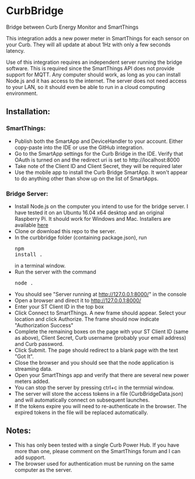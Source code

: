 # CurbBridge
Bridge between Curb Energy Monitor and SmartThings

This integration adds a new power meter in SmartThings for each sensor on your Curb.  They will all update at about 1Hz with only a few seconds latency.

Use of this integration requires an independent server running the bridge software.  This is required since the SmartThings API does not provide support for MQTT.  Any computer should work, as long as you can install Node.js and it has access to the internet.  The server does not need access to your LAN, so it should even be able to run in a cloud computing environment.

## Installation:

### SmartThings:
- Publish both the SmartApp and DeviceHandler to your account.  Either copy-paste into the IDE or use the GitHub integration.
- Go to the SmartApp settings for the Curb Bridge in the IDE.  Verify that OAuth is turned on and the redirect uri is set to http://localhost:8000
- Take note of the Client ID and Client Secret, they will be required later
- Use the mobile app to install the Curb Bridge SmartApp.  It won't appear to do anything other than show up on the list of SmartApps.

### Bridge Server:
- Install Node.js on the computer you intend to use for the bridge server.  I have tested it on an Ubuntu 16.04 x64 desktop and an original Raspberry Pi.  It should work for Windows and Mac.  Installers are available [here](https://nodejs.org/en/download/)
- Clone or download this repo to the server.
- In the curbbridge folder (containing package.json), run <pre>npm install .</pre> in a terminal window.
- Run the server with the command <pre>node .</pre>
- You should see "Server running at http://127.0.0.1:8000/" in the console
- Open a browser and direct it to http://127.0.0.1:8000/
- Enter your ST Client ID in the top box
- Click Connect to SmartThings.  A new frame should appear.  Select your location and click Authorize.  The frame should now indicate "Authorization Success"
- Complete the remaining boxes on the page with your ST Client ID (same as above), Client Secret, Curb username (probably your email address) and Curb password.
- Click Submit.  The page should redirect to a blank page with the text "Got It".
- Close the browser and you should see that the node application is streaming data.
- Open your SmartThings app and verify that there are several new power meters added.
- You can stop the server by pressing ctrl+c in the termnial window.
- The server will store the access tokens in a file (CurbBridgeData.json) and will automatically connect on subsequent launches.
- If the tokens expire you will need to re-authenticate in the browser. The expired tokens in the file will be replaced automatically.

## Notes:
- This has only been tested with a single Curb Power Hub.  If you have more than one, please comment on the SmartThings forum and I can add support.
- The browser used for authentication must be running on the same computer as the server.
